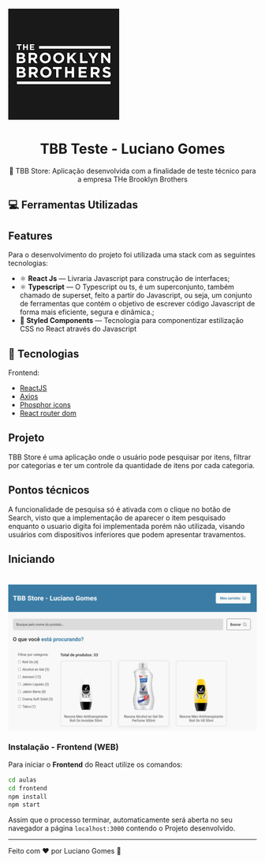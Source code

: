 ![The Brooklyn Brothers logo](https://raw.githubusercontent.com/devlcgomes/test-the-brooklyn-brothers-frontend/main/src/assets/tbb.png)

<h1 align="center"> TBB Teste - Luciano Gomes </h1>
<p align="center"> 🚀 TBB Store: Aplicação desenvolvida com a finalidade de teste técnico para a empresa THe Brooklyn Brothers
 </p>

## :computer: Ferramentas Utilizadas

## Features

Para o desenvolvimento do projeto foi utilizada uma stack com as seguintes tecnologias:

- ⚛️ **React Js** — Livraria Javascript para construção de interfaces;
- ⚛️ **Typescript** — O Typescript ou ts, é um superconjunto, também chamado de superset, feito a partir do Javascript, ou seja, um conjunto de ferramentas que contém o objetivo de escrever código Javascript de forma mais eficiente, segura e dinâmica.;
- 💅 **Styled Components** — Tecnologia para componentizar estilização CSS no React através do Javascript

## 🚀 Tecnologias

Frontend:

- [ReactJS](https://pt-br.reactjs.org/)
- [Axios](https://github.com/axios/axios)
- [Phosphor icons](https://phosphoricons.com/)
- [React router dom](https://www.npmjs.com/package/react-router-dom)

## Projeto

TBB Store é uma aplicação onde o usuário pode pesquisar por itens, filtrar por categorias e ter um controle da quantidade de itens por cada categoria.

## Pontos técnicos

A funcionalidade de pesquisa só é ativada com o clique no botão de Search, visto que a implementação de aparecer o item pesquisado enquanto o usuario digita foi implementada porém não utilizada, visando usuários com dispositivos inferiores que podem apresentar travamentos.

## Iniciando

<h1 align="center"><img align="center" src="https://raw.githubusercontent.com/devlcgomes/test-the-brooklyn-brothers-frontend/main/src/assets/homepage.png" alt="Homepage TBB Store" width="700"></img></h1>

### Instalação - Frontend (WEB)

Para iniciar o **Frontend** do React utilize os comandos:

```bash
cd aulas
cd frontend
npm install
npm start
```

Assim que o processo terminar, automaticamente será aberta no seu navegador a página `localhost:3000` contendo o Projeto desenvolvido.

---

Feito com ♥ por Luciano Gomes 👋
